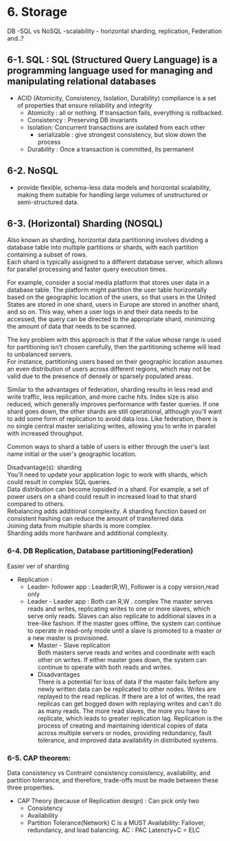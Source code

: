 
# 6. Storage

DB
-SQL vs NoSQL
-scalability - horizontal sharding, replication, Federation and..?



## 6-1. SQL :  SQL (Structured Query Language) is a programming language used for managing and manipulating relational databases
- ACID (Atomicity, Consistency, Isolation, Durability) compliance 
  is a set of properties that ensure reliability and integrity
    + Atomicity : all or nothing. If transaction fails, everything is rollbacked.
    + Consistency : Preserving DB invariants
    + Isolation: Concurrent transactions are isolated from each other
        - serializable : give strongest consistency, but slow down the process
    + Durability : Once a transaction is committed, its permanent

 
  

## 6-2. NoSQL 
  + provide flexible, schema-less data models and horizontal scalability, making them suitable for handling large volumes of unstructured or semi-structured data.

## 6-3. (Horizontal) Sharding (NOSQL) 
Also known as sharding, horizontal data partitioning involves dividing a database table into multiple partitions or shards, with each partition containing a subset of rows.   
Each shard is typically assigned to a different database server, which allows for parallel processing and faster query execution times.   

For example, consider a social media platform that stores user data in a database table. The platform might partition the user table horizontally based on the geographic location of the users, so that users in the United States are stored in one shard, users in Europe are stored in another shard, and so on. This way, when a user logs in and their data needs to be accessed, the query can be directed to the appropriate shard, minimizing the amount of data that needs to be scanned.  

The key problem with this approach is that if the value whose range is used for partitioning isn’t chosen carefully, then the partitioning scheme will lead to unbalanced servers.  
For instance, partitioning users based on their geographic location assumes an even distribution of users across different regions, which may not be valid due to the presence of densely or sparsely populated areas.  


Similar to the advantages of federation, sharding results in less read and write traffic, less replication, and more cache hits. Index size is also reduced, which generally improves performance with faster queries. If one shard goes down, the other shards are still operational, although you'll want to add some form of replication to avoid data loss. Like federation, there is no single central master serializing writes, allowing you to write in parallel with increased throughput.   

Common ways to shard a table of users is either through the user's last name initial or the user's geographic location.  

Disadvantage(s): sharding  
You'll need to update your application logic to work with shards, which could result in complex SQL queries.   
Data distribution can become lopsided in a shard. For example, a set of power users on a shard could result in increased load to that shard compared to others.  
Rebalancing adds additional complexity. A sharding function based on consistent hashing can reduce the amount of transferred data.  
Joining data from multiple shards is more complex.  
Sharding adds more hardware and additional complexity.  


### 6-4. DB Replication, Database partitioning(Federation)
Easier ver of sharding
- Replication : 
  + Leader- follower app : Leader(R,W), Follower is a copy version,read only
  + Leader - Leader app : Both can R,W . complex
    The master serves reads and writes, replicating writes to one or more slaves, which serve only reads. Slaves can also replicate to additional slaves in a tree-like fashion. If the master goes offline, the system can continue to operate in read-only mode until a slave is promoted to a master or a new master is provisioned.
    - Master - Slave replication  
    Both masters serve reads and writes and coordinate with each other on writes. If either master goes down, the system can continue to operate with both reads and writes.
    - Disadvantages  
    There is a potential for loss of data if the master fails before any newly written data can be replicated to other nodes.
    Writes are replayed to the read replicas. If there are a lot of writes, the read replicas can get bogged down with replaying writes and can't do as many reads.
    The more read slaves, the more you have to replicate, which leads to greater replication lag.
Replication is the process of creating and maintaining identical copies of data across multiple servers or nodes, providing redundancy, fault tolerance, and improved data availability in distributed systems.

### 6-5. CAP theorem:
Data consistency vs Contraint consistency
consistency, availability, and partition tolerance, and therefore, trade-offs must be made between these three properties.
- CAP Theory (because of Replication design) : Can pick only two
  + Consistency
  + Availability
  + Partition Tolerance(Network)
  C is a MUST
  Availability: Failover, redundancy, and load balancing.
  AC : PAC
  Latencty+C = ELC